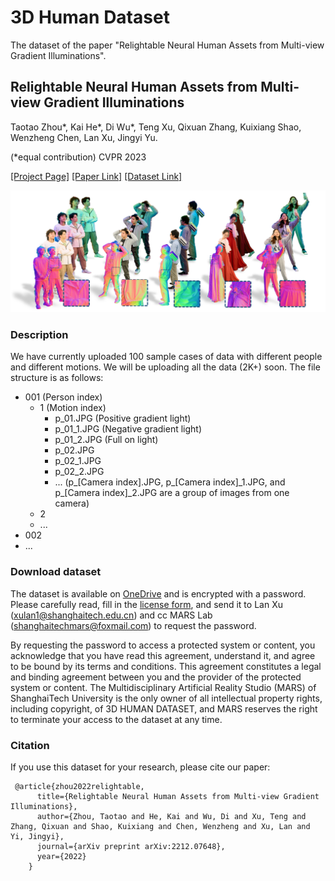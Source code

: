 # 3D Human Dataset
The dataset of the paper "Relightable Neural Human Assets from Multi-view Gradient Illuminations".

## Relightable Neural Human Assets from Multi-view Gradient Illuminations

Taotao Zhou\*, Kai He\*, Di Wu\*, Teng Xu, Qixuan Zhang, Kuixiang Shao, Wenzheng Chen, Lan Xu, Jingyi Yu. 

(*equal contribution) CVPR 2023

[[Project Page]](https://miaoing.github.io/RNHA/) [[Paper Link]](https://arxiv.org/pdf/2212.07648.pdf) [[Dataset Link]](https://shanghaitecheducn-my.sharepoint.com/:f:/g/personal/hekai_shanghaitech_edu_cn/EkwUhF_qoW1CpipgeXwLZxcBMa8clsdGhdR4ub-1f5cfIw?e=5ej5FE)

![dataset_description](./imgs/dataset_description.png)

### Description

We have currently uploaded 100 sample cases of data with different people and different motions. We will be uploading all the data (2K+) soon. The file structure is as follows:

- 001 (Person index)
  - 1 (Motion index)
    - p_01.JPG (Positive gradient light)
    - p_01_1.JPG (Negative gradient light)
    - p_01_2.JPG (Full on light)
    - p_02.JPG
    - p_02_1.JPG
    - p_02_2.JPG
    - ... (p\_[Camera index].JPG, p\_[Camera index]\_1.JPG, and p\_[Camera index]_2.JPG are a group of images from one camera)
  - 2
  - ...
- 002
- ...



### Download dataset

The dataset is available on [OneDrive](https://shanghaitecheducn-my.sharepoint.com/:f:/g/personal/hekai_shanghaitech_edu_cn/EkwUhF_qoW1CpipgeXwLZxcBMa8clsdGhdR4ub-1f5cfIw?e=5ej5FE) and is encrypted with a password. Please carefully read, fill in the [license form](./license.pdf), and send it to Lan Xu (xulan1@shanghaitech.edu.cn) and cc MARS Lab (shanghaitechmars@foxmail.com) to request the password.

By requesting the password to access a protected system or content, you acknowledge that you have read this agreement, understand it, and agree to be bound by its terms and conditions. This agreement constitutes a legal and binding agreement between you and the provider of the protected system or content. The Multidisciplinary Artificial Reality Studio (MARS) of ShanghaiTech University is the only owner of all intellectual property rights, including copyright, of 3D HUMAN DATASET, and MARS reserves the right to terminate your access to the dataset at any time.



### Citation

If you use this dataset for your research, please cite our paper:

```
 @article{zhou2022relightable,
      title={Relightable Neural Human Assets from Multi-view Gradient Illuminations},
      author={Zhou, Taotao and He, Kai and Wu, Di and Xu, Teng and Zhang, Qixuan and Shao, Kuixiang and Chen, Wenzheng and Xu, Lan and Yi, Jingyi},
      journal={arXiv preprint arXiv:2212.07648},
      year={2022}
    }
```




